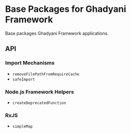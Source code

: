 # Base Packages for Ghadyani Framework
Base packages Ghadyani Framework applications.

## API

### Import Mechanisms
- `removeFilePathFromRequireCache`
- `safeImport`

### Node.js Framework Helpers
- `createDeprecatedFunction`

### RxJS
- `simpleMap`

